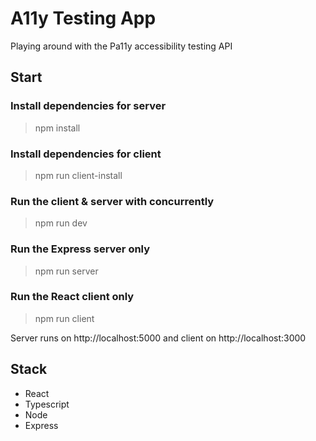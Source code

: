 # A11y Testing App

Playing around with the Pa11y accessibility testing API

## Start
 ### Install dependencies for server
> npm install
 
### Install dependencies for client
> npm run client-install

### Run the client & server with concurrently
> npm run dev

### Run the Express server only
> npm run server
 
### Run the React client only
> npm run client

Server runs on http://localhost:5000 and client on http://localhost:3000

## Stack
- React
- Typescript
- Node
- Express